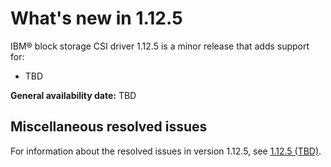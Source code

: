 # What's new in 1.12.5

IBM® block storage CSI driver 1.12.5 is a minor release that adds support for:

- TBD

**General availability date:** TBD

## Miscellaneous resolved issues

For information about the resolved issues in version 1.12.5, see [1.12.5 (TBD)](changelog_1.12.5.md).
